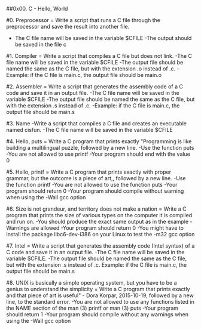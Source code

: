 ##0x00. C - Hello, World

#0. Preprocessor = Write a script that runs a C file through the preprocessor and save the result into another file.

- The C file name will be saved in the variable $CFILE
-The output should be saved in the file c

#1. Compiler = Write a script that compiles a C file but does not link.
-The C file name will be saved in the variable $CFILE
-The output file should be named the same as the C file, but with the extension .o instead of .c.
-Example: if the C file is main.c, the output file should be main.o

#2. Assembler = Write a script that generates the assembly code of a C code and save it in an output file.
-The C file name will be saved in the variable $CFILE
-The output file should be named the same as the C file, but with the extension .s instead of .c.
-Example: if the C file is main.c, the output file should be main.s

#3. Name
-Write a script that compiles a C file and creates an executable named cisfun.
-The C file name will be saved in the variable $CFILE

#4. Hello, puts = Write a C program that prints exactly "Programming is like building a multilingual puzzle, followed by a new line.
-Use the function puts
-You are not allowed to use printf
-Your program should end with the value 0

#5. Hello, printf = Write a C program that prints exactly with proper grammar, but the outcome is a piece of art,, followed by a new line.
-Use the function printf
-You are not allowed to use the function puts
-Your program should return 0
-Your program should compile without warning when using the -Wall gcc option

#6. Size is not grandeur, and territory does not make a nation = Write a C program that prints the size of various types on the computer it is compiled and run on.
-You should produce the exact same output as in the example
-Warnings are allowed
-Your program should return 0
-You might have to install the package libc6-dev-i386 on your Linux to test the -m32 gcc option

#7. Intel = Write a script that generates the assembly code (Intel syntax) of a C code and save it in an output file.
-The C file name will be saved in the variable $CFILE.
-The output file should be named the same as the C file, but with the extension .s instead of .c.
Example: if the C file is main.c, the output file should be main.s

#8. UNIX is basically a simple operating system, but you have to be a genius to understand the simplicity = Write a C program that prints exactly and that piece of art is useful" - Dora Korpar, 2015-10-19, followed by a new line, to the standard error.
-You are not allowed to use any functions listed in the NAME section of the man (3) printf or man (3) puts
-Your program should return 1
-Your program should compile without any warnings when using the -Wall gcc option
